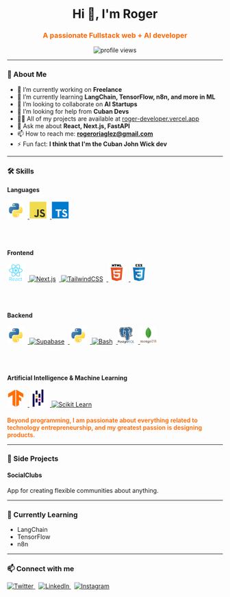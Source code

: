 <h1 align="center">Hi 👋, I'm Roger</h1>
<h3 align="center" style="color:#FF6600;">A passionate Fullstack web + AI developer</h3>

<p align="center">
  <img src="https://komarev.com/ghpvc/?username=srogdev&label=Profile%20views&color=FF6600&style=flat" alt="profile views" />
</p>

---

### 🚀 About Me
- 🔭 I’m currently working on **Freelance**
- 🌱 I’m currently learning **LangChain, TensorFlow, n8n, and more in ML**
- 👯 I’m looking to collaborate on **AI Startups**
- 🤝 I’m looking for help from **Cuban Devs**
- 👨‍💻 All of my projects are available at [roger-developer.vercel.app](https://roger-developer.vercel.app)
- 💬 Ask me about **React, Next.js, FastAPI**
- 📫 How to reach me: **rogeroriaglez@gmail.com**
- ⚡ Fun fact: **I think that I'm the Cuban John Wick dev**

---

### 🛠️ Skills

#### Languages  
<a href="https://www.python.org" target="_blank" rel="noreferrer"> 
  <img src="https://raw.githubusercontent.com/devicons/devicon/master/icons/python/python-original.svg" alt="Python" width="40" height="40" style="margin-right:8px;" />
</a>
<a href="https://developer.mozilla.org/en-US/docs/Web/JavaScript" target="_blank" rel="noreferrer"> 
  <img src="https://raw.githubusercontent.com/devicons/devicon/master/icons/javascript/javascript-original.svg" alt="JavaScript" width="40" height="40" style="margin-right:8px;" />
</a>
<a href="https://www.typescriptlang.org/" target="_blank" rel="noreferrer"> 
  <img src="https://raw.githubusercontent.com/devicons/devicon/master/icons/typescript/typescript-original.svg" alt="TypeScript" width="40" height="40" style="margin-right:8px;" />
</a>

<br/><br/>

#### Frontend  
<a href="https://reactjs.org/" target="_blank" rel="noreferrer"> 
  <img src="https://raw.githubusercontent.com/devicons/devicon/master/icons/react/react-original-wordmark.svg" alt="React" width="40" height="40" style="margin-right:8px;" />
</a>
<a href="https://nextjs.org/" target="_blank" rel="noreferrer"> 
  <img src="https://cdn.worldvectorlogo.com/logos/nextjs-2.svg" alt="Next.js" width="40" height="40" style="margin-right:8px;" />
</a>
<a href="https://tailwindcss.com/" target="_blank" rel="noreferrer"> 
  <img src="https://www.vectorlogo.zone/logos/tailwindcss/tailwindcss-icon.svg" alt="TailwindCSS" width="40" height="40" style="margin-right:8px;" />
</a>
<a href="https://developer.mozilla.org/en-US/docs/Web/HTML" target="_blank" rel="noreferrer"> 
  <img src="https://raw.githubusercontent.com/devicons/devicon/master/icons/html5/html5-original-wordmark.svg" alt="HTML5" width="40" height="40" style="margin-right:8px;" />
</a>
<a href="https://developer.mozilla.org/en-US/docs/Web/CSS" target="_blank" rel="noreferrer"> 
  <img src="https://raw.githubusercontent.com/devicons/devicon/master/icons/css3/css3-original-wordmark.svg" alt="CSS3" width="40" height="40" style="margin-right:8px;" />
</a>

<br/><br/>

#### Backend  
<a href="https://fastapi.tiangolo.com/" target="_blank" rel="noreferrer"> 
  <img src="https://raw.githubusercontent.com/devicons/devicon/master/icons/python/python-original.svg" alt="FastAPI" width="40" height="40" style="margin-right:8px;" />
</a>
<a href="https://supabase.com/" target="_blank" rel="noreferrer"> 
  <img src="https://raw.githubusercontent.com/supabase/supabase/master/web/assets/brand/supabase-icon.svg" alt="Supabase" width="40" height="40" style="margin-right:8px;" />
</a>
<a href="https://www.python.org" target="_blank" rel="noreferrer"> 
  <img src="https://raw.githubusercontent.com/devicons/devicon/master/icons/python/python-original.svg" alt="Python" width="40" height="40" style="margin-right:8px;" />
</a>
<a href="https://www.gnu.org/software/bash/" target="_blank" rel="noreferrer"> 
  <img src="https://www.vectorlogo.zone/logos/gnu_bash/gnu_bash-icon.svg" alt="Bash" width="40" height="40" style="margin-right:8px;" />
</a>
<a href="https://www.postgresql.org" target="_blank" rel="noreferrer"> 
  <img src="https://raw.githubusercontent.com/devicons/devicon/master/icons/postgresql/postgresql-original-wordmark.svg" alt="PostgreSQL" width="40" height="40" style="margin-right:8px;" />
</a>
<a href="https://www.mongodb.com/" target="_blank" rel="noreferrer"> 
  <img src="https://raw.githubusercontent.com/devicons/devicon/master/icons/mongodb/mongodb-original-wordmark.svg" alt="MongoDB" width="40" height="40" style="margin-right:8px;" />
</a>

<br/><br/>

#### Artificial Intelligence & Machine Learning  
<a href="https://www.tensorflow.org/" target="_blank" rel="noreferrer"> 
  <img src="https://raw.githubusercontent.com/devicons/devicon/master/icons/tensorflow/tensorflow-original.svg" alt="TensorFlow" width="40" height="40" style="margin-right:8px;" />
</a>
<a href="https://pandas.pydata.org/" target="_blank" rel="noreferrer"> 
  <img src="https://raw.githubusercontent.com/devicons/devicon/master/icons/pandas/pandas-original.svg" alt="Pandas" width="40" height="40" style="margin-right:8px;" />
</a>
<a href="https://scikit-learn.org/" target="_blank" rel="noreferrer"> 
  <img src="https://raw.githubusercontent.com/devicons/devicon/master/icons/scikit-learn/scikit-learn-original.svg" alt="Scikit Learn" width="40" height="40" style="margin-right:8px;" />
</a>

<p style="color:#FF6600; font-weight:600; margin-top:20px;">
  Beyond programming, I am passionate about everything related to technology entrepreneurship, and my greatest passion is designing products.
</p>

---

### 💼 Side Projects

#### SocialClubs  
App for creating flexible communities about anything.

---

### 🌱 Currently Learning

- LangChain  
- TensorFlow  
- n8n  

---

### 📫 Connect with me

<p align="left">
  <a href="https://twitter.com/rogeroriag" target="_blank">
    <img src="https://raw.githubusercontent.com/rahuldkjain/github-profile-readme-generator/master/src/images/icons/Social/twitter.svg" alt="Twitter" height="30" />
  </a>
  &nbsp;
  <a href="https://linkedin.com/in/roger-oria" target="_blank">
    <img src="https://raw.githubusercontent.com/rahuldkjain/github-profile-readme-generator/master/src/images/icons/Social/linked-in-alt.svg" alt="LinkedIn" height="30" />
  </a>
  &nbsp;
  <a href="https://instagram.com/rogeroriag" target="_blank">
    <img src="https://raw.githubusercontent.com/rahuldkjain/github-profile-readme-generator/master/src/images/icons/Social/instagram.svg" alt="Instagram" height="30" />
  </a>
</p>
